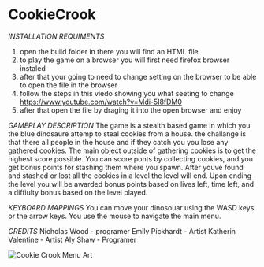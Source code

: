 # CookieCrook

*INSTALLATION REQUIMENTS*
  1. open the build folder in there you will find an HTML file
  2. to play the game on a browser you will first need firefox browser instaled
  3. after that your going to need to change setting on the browser to be able to open the file in the browser
  4. follow the steps in this viedo showing you what seeting to change https://www.youtube.com/watch?v=Mdi-5I8fDM0
  5. after that open the file by draging it into the open browser and enjoy

*GAMEPLAY DESCRIPTION*
  The game is a stealth based game in which you the blue dinosaure attemp to steal cookies from a house. the challange is
  that there all people in the house and if they catch you you lose any gathered cookies. The main object outside of gathering
  cookies is to get the highest score possible. You can score ponts by collecting cookies, and you get bonus points for stashing
  them where you spawn. After youve found and stashed or lost all the cookies in a level the level will end. Upon ending the
  level you will be awarded bonus points based on lives left, time left, and a diffiulty bonus based on the level played.
  
*KEYBOARD MAPPINGS*
  You can move your dinosouar using the WASD keys or the arrow keys.
  You use the mouse to navigate the main menu.
  
*CREDITS*
 Nicholas Wood - programer
 Emily Pickhardt - Artist
 Katherin Valentine - Artist
 Aly Shaw - Programer
 
 ![Cookie Crook Menu Art](https://media.githubusercontent.com/media/UWStout/CookieCrook/master/Assets/sprites/main%20menu%20clipping.png)
